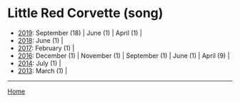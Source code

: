 # Little Red Corvette (song)

  * [2019](./little-red-corvette-song-2019.md): 
      September (18) | 
      June (1) | 
      April (1) | 
  * [2018](./little-red-corvette-song-2018.md): 
      June (1) | 
  * [2017](./little-red-corvette-song-2017.md): 
      February (1) | 
  * [2016](./little-red-corvette-song-2016.md): 
      December (1) | 
      November (1) | 
      September (1) | 
      June (1) | 
      April (9) | 
  * [2014](./little-red-corvette-song-2014.md): 
      July (1) | 
  * [2013](./little-red-corvette-song-2013.md): 
      March (1) | 

----

[Home](../)
